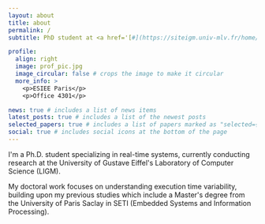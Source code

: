 ```yaml
---
layout: about
title: about
permalink: /
subtitle: PhD student at <a href='[#](https://siteigm.univ-mlv.fr/home/)'>LIGM</a>.

profile:
  align: right
  image: prof_pic.jpg
  image_circular: false # crops the image to make it circular
  more_info: >
    <p>ESIEE Paris</p>
    <p>Office 4301</p>

news: true # includes a list of news items
latest_posts: true # includes a list of the newest posts
selected_papers: true # includes a list of papers marked as "selected={true}"
social: true # includes social icons at the bottom of the page
---
```


I'm a Ph.D. student specializing in real-time systems, currently conducting research at the University of Gustave Eiffel's Laboratory of Computer Science (LIGM). 

My doctoral work focuses on understanding execution time variability, building upon my previous studies which include a Master's degree from the University of Paris Saclay in SETI (Embedded Systems and Information Processing).
